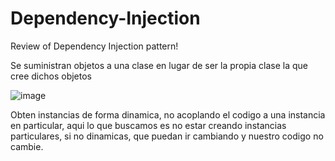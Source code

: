 # Dependency-Injection
Review of Dependency Injection pattern!


Se suministran objetos a una clase en lugar de ser la propia clase la que cree dichos objetos


![image](https://github.com/user-attachments/assets/7130472d-c31b-4936-bb5d-cb0591856550)

Obten instancias de forma dinamica, no acoplando el codigo a una instancia en particular, aqui lo que buscamos es no estar creando instancias particulares,
si no dinamicas, que puedan ir cambiando y nuestro codigo no cambie.
